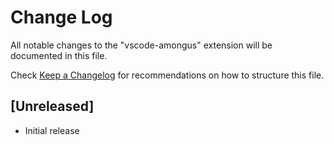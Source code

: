 # Change Log

All notable changes to the "vscode-amongus" extension will be documented in this file.

Check [Keep a Changelog](http://keepachangelog.com/) for recommendations on how to structure this file.

## [Unreleased]

- Initial release